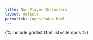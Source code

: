 ```yaml
---
title: Non-Player Characters
layout: default
permalink: /npcs/index.html
---
```


{% include gridlist.html list=site.npcs %}

